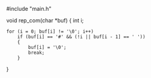#include "main.h"

void rep_com(char *buf)
{
	int i;

	for (i = 0; buf[i] != '\0'; i++)
		if (buf[i] == '#' && (!i || buf[i - 1] == ' '))
		{
			buf[i] = '\0';
			break;
		}
}
